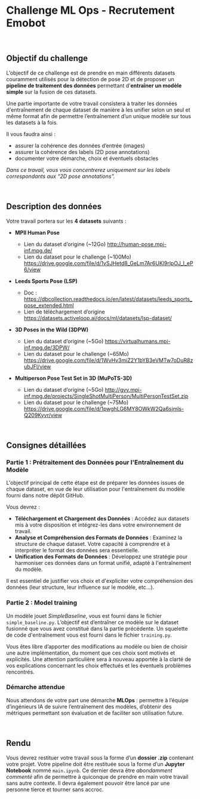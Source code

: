 # Challenge ML Ops - Recrutement Emobot

<br>

## Objectif du challenge

L’objectif de ce challenge est de prendre en main différents datasets couramment utilisés pour la détection de pose 2D et de proposer un **pipeline de traitement des données** permettant d’**entraîner un modèle simple** sur la fusion de ces datasets.

Une partie importante de votre travail consistera à traiter les données d'entraînement de chaque dataset de manière à les unifier selon un seul et même format afin de permettre l’entraînement d’un unique modèle sur tous les datasets à la fois.

Il vous faudra ainsi : 
- assurer la cohérence des données d’entrée (images)
- assurer la cohérence des labels (2D pose annotations)
- documenter votre démarche, choix et éventuels obstacles


*Dans ce travail, vous vous concentrerez uniquement sur les labels correspondants aux “2D pose annotations”.*

<br>

## Description des données

Votre travail portera sur les **4 datasets** suivants : 

- **MPII Human Pose**
	- Lien du dataset d’origine (~12Go)
http://human-pose.mpi-inf.mpg.de/
	- Lien du dataset pour le challenge (~100Mo)
https://drive.google.com/file/d/1vSJHetd8_GeLm7Ar6UKl9rlpOJ_l_eP6/view
- **Leeds Sports Pose (LSP)**
	- Doc : https://dbcollection.readthedocs.io/en/latest/datasets/leeds_sports_pose_extended.html 
	- Lien de téléchargement d’origine
https://datasets.activeloop.ai/docs/ml/datasets/lsp-dataset/ 

- **3D Poses in the Wild (3DPW)**
	- Lien du dataset d’origine (~5Go)
https://virtualhumans.mpi-inf.mpg.de/3DPW/ 
	- Lien du dataset pour le challenge (~65Mo)
https://drive.google.com/file/d/1WvHv3miZ2Y1bYB3eVMTw7oDuR8zubJFl/view


- **Multiperson Pose Test Set in 3D (MuPoTS-3D)**
	- Lien du dataset d’origine (~5Go)
http://gvv.mpi-inf.mpg.de/projects/SingleShotMultiPerson/MultiPersonTestSet.zip 
	- Lien du dataset pour le challenge (~75Mo)
https://drive.google.com/file/d/1pwghLG6MY8OWkW2Qa6sjmls-Q209Kyvr/view

<br>

## Consignes détaillées

### Partie 1 : Prétraitement des Données pour l'Entraînement du Modèle

L'objectif principal de cette étape est de préparer les données issues de chaque dataset, en vue de leur utilisation pour l'entraînement du modèle fourni dans notre dépôt GitHub.

Vous devrez :

- **Téléchargement et Chargement des Données** : Accédez aux datasets mis à votre disposition et intégrez-les dans votre environnement de travail.
- **Analyse et Compréhension des Formats de Données** : Examinez la structure de chaque dataset. Votre capacité à comprendre et à interpréter le format des données sera essentielle.
- **Unification des Formats de Données** : Développez une stratégie pour harmoniser ces données dans un format unifié, adapté à l'entraînement du modèle.

Il est essentiel de justifier vos choix et d'expliciter votre compréhension des données (leur structure, leur influence sur le modèle, etc…). 

### Partie 2 : Model training

Un modèle jouet *SimpleBaseline*, vous est fourni dans le fichier `simple_baseline.py`. L’objectif est d’entraîner ce modèle sur le dataset fusionné que vous avez constitué dans la partie précédente. Un squelette de code d'entraînement vous est fourni dans le fichier `training.py`.

Vous êtes libre d’apporter des modifications au modèle ou bien de choisir une autre implémentation, du moment que ces choix sont motivés et explicités. Une attention particulière sera à nouveau apportée à la clarté de vos explications concernant les choix effectués et les éventuels problèmes rencontrés.


### Démarche attendue

Nous attendons de votre part une démarche **MLOps** : permettre à l’équipe d’ingénieurs IA de suivre l’entraînement des modèles, d’obtenir des métriques permettant son évaluation et de faciliter son utilisation future.

<br>

## Rendu

Vous devrez restituer votre travail sous la forme d’un **dossier .zip** contenant votre projet. Votre pipeline doit être restituée sous la forme d’un **Jupyter Notebook** nommé `main.ipynb`. Ce dernier devra être *abondamment commenté* afin de permettre à quiconque de prendre en main votre travail sans autre contexte. Il devra également pouvoir être lancé par une personne tierce et tourner sans accroc.
